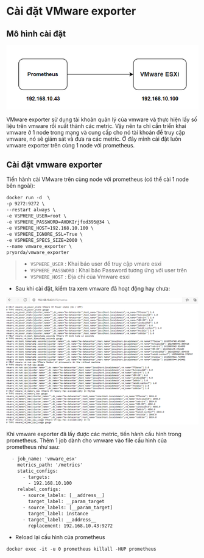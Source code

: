 # Cài đặt VMware exporter 

## Mô hình cài đặt

![](../images/vmware2.png)

VMware exporter sử dụng tài khoản quản lý của vmware và thực hiện  lấy số liệu trên vmware rồi xuất thành các metric. Vậy nên ta chỉ cần triển khai vmware ở 1 node trong mạng và cung cấp cho nó tài khoản để truy cập vmware, nó sẽ giám sát và đưa ra các metric. Ở đây mình cài đặt luôn vmware exporter trên cùng 1 node với prometheus.

## Cài đặt vmware exporter

Tiến hành cài VMware trên cùng node với prometheus (có thể cài 1 node bên ngoài):

```
docker run -d  \
-p 9272:9272 \
--restart always \
-e VSPHERE_USER=root \
-e VSPHERE_PASSWORD=AHDKIrjfod395@34 \
-e VSPHERE_HOST=192.168.10.100 \
-e VSPHERE_IGNORE_SSL=True \
-e VSPHERE_SPECS_SIZE=2000 \
--name vmware_exporter \
pryorda/vmware_exporter
```

> - `VSPHERE_USER` : Khai báo user để truy cập vmare esxi
> - `VSPHERE_PASSWORD` : Khai báo Password tương ứng với user trên
> - `VSPHERE_HOST` : Địa chỉ của Vmware esxi

- Sau khi cài đặt, kiểm tra xem vmware đã hoạt động hay chưa: 

![](../images/vmware1.png)

Khi vmware exporter đã lấy được các metric, tiến hành cấu hình trong prometheus. Thêm 1 job dành cho vmware vào file cấu hình của prometheus như sau: 

```
  - job_name: 'vmware_esx'
    metrics_path: '/metrics'
    static_configs:
      - targets:
        - 192.168.10.100
    relabel_configs:
      - source_labels: [__address__]
        target_label: __param_target
      - source_labels: [__param_target]
        target_label: instance
      - target_label: __address__
        replacement: 192.168.10.43:9272
```

- Reload lại cấu hình của prometheus

```
docker exec -it -u 0 prometheus killall -HUP prometheus
```

